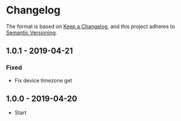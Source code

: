 # Changelog

The format is based on [Keep a Changelog](https://keepachangelog.com/en/1.0.0/),
and this project adheres to [Semantic Versioning](https://semver.org/spec/v2.0.0.html).

## 1.0.1 - 2019-04-21
### Fixed 
- Fix device timezone get

## 1.0.0 - 2019-04-20
- Start
